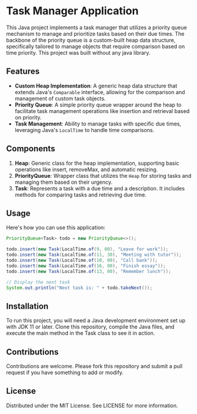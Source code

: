 # Task Manager Application

This Java project implements a task manager that utilizes a priority queue mechanism to manage and prioritize tasks based on their due times. The backbone of the priority queue is a custom-built heap data structure, specifically tailored to manage objects that require comparison based on time priority.
This project was built without any java library.

## Features

- **Custom Heap Implementation**: A generic heap data structure that extends Java's `Comparable` interface, allowing for the comparison and management of custom task objects.
- **Priority Queue**: A simple priority queue wrapper around the heap to facilitate task management operations like insertion and retrieval based on priority.
- **Task Management**: Ability to manage tasks with specific due times, leveraging Java's `LocalTime` to handle time comparisons.

## Components

1. **Heap**: Generic class for the heap implementation, supporting basic operations like insert, removeMax, and automatic resizing.
2. **PriorityQueue**: Wrapper class that utilizes the `Heap` for storing tasks and managing them based on their urgency.
3. **Task**: Represents a task with a due time and a description. It includes methods for comparing tasks and retrieving due time.

## Usage

Here's how you can use this application:

```java
PriorityQueue<Task> todo = new PriorityQueue<>();

todo.insert(new Task(LocalTime.of(9, 00), "Leave for work"));
todo.insert(new Task(LocalTime.of(11, 30), "Meeting with tutor"));
todo.insert(new Task(LocalTime.of(10, 00), "Call bank"));
todo.insert(new Task(LocalTime.of(16, 00), "Finish essay"));
todo.insert(new Task(LocalTime.of(13, 00), "Remember lunch"));

// Display the next task
System.out.println("Next task is: " + todo.takeNext());
```

## Installation
To run this project, you will need a Java development environment set up with JDK 11 or later. Clone this repository, compile the Java files, and execute the main method in the Task class to see it in action.

## Contributions
Contributions are welcome. Please fork this repository and submit a pull request if you have something to add or modify.

## License
Distributed under the MIT License. See LICENSE for more information.
